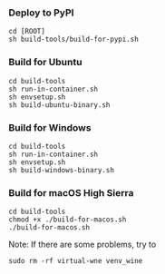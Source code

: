 ### Deploy to PyPI

```
cd [ROOT]
sh build-tools/build-for-pypi.sh
```

### Build for Ubuntu

```
cd build-tools
sh run-in-container.sh
sh envsetup.sh
sh build-ubuntu-binary.sh
```

### Build for Windows

```
cd build-tools
sh run-in-container.sh
sh envsetup.sh
sh build-windows-binary.sh
```

### Build for macOS High Sierra
```
cd build-tools
chmod +x ./build-for-macos.sh
./build-for-macos.sh
```

Note: If there are some problems, try to
```
sudo rm -rf virtual-wne venv_wine
```

